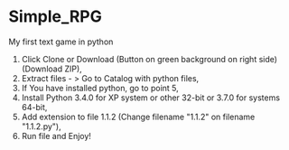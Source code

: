 # Simple_RPG
My first text game in python

1. Click Clone or Download (Button on green background on right side) (Download ZIP),
2. Extract files - > Go to Catalog with python files,
3. If You have installed python, go to point 5,
4. Install Python 3.4.0 for XP system or other 32-bit or 3.7.0 for systems 64-bit,
5. Add extension to file 1.1.2 (Change filename "1.1.2" on filename "1.1.2.py"),
6. Run file and Enjoy!
